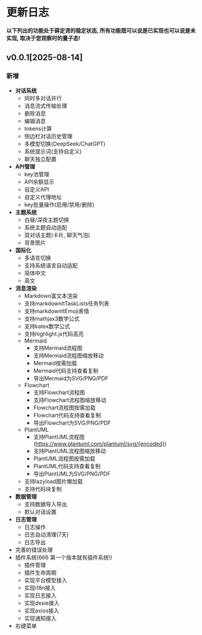 # 更新日志

**以下列出的功能处于薛定谔的稳定状态, 所有功能既可以说是已实现也可以说是未实现, 取决于您观察时的量子态!**

## v0.0.1[2025-08-14]

### 新增

* **对话系统**
  * 同时多对话并行
  * 消息流式传输处理
  * 删除消息
  * 编辑消息
  * tokens计算
  * 侧边栏对话历史管理
  * 多模型切换(DeepSeek/ChatGPT)
  * 系统提示词(支持自定义)
  * 聊天独立配置
* **API管理**
  * key池管理
  * API余额显示
  * 自定义API
  * 自定义代理地址
  * key批量操作(启用/禁用/删除)
* **主题系统**
  * 白昼/深夜主题切换
  * 系统主题自动适配
  * 双对话主题(卡片, 聊天气泡)
  * 背景图片
* **国际化**
  * 多语言切换
  * 支持系统语言自动适配
  * 简体中文
  * 英文
* **消息渲染**
  * Markdown富文本渲染
  * 支持markdownItTaskLists任务列表
  * 支持markdownItEmoji表情
  * 支持mathjax3数学公式
  * 支持katex数学公式
  * 支持highlight.js代码高亮
  * Mermaid
    * 支持Mermaid流程图
    * 支持Mermaid流程图缩放移动
    * Mermaid按需加载
    * Mermaid代码支持查看复制
    * 导出Mermaid为SVG/PNG/PDF
  * Flowchart
    * 支持Flowchart流程图
    * 支持Flowchart流程图缩放移动
    * Flowchart流程图按需加载
    * Flowchart代码支持查看复制
    * 导出Flowchart为SVG/PNG/PDF
  * PlantUML
    * 支持PlantUML流程图(https://www.plantuml.com/plantuml/svg/{encoded})
    * 支持PlantUML流程图缩放移动
    * PlantUML流程图按需加载
    * PlantUML代码支持查看复制
    * 导出PlantUML为SVG/PNG/PDF
  * 支持lazyload图片懒加载
  * 支持代码块复制
* **数据管理**
  * 支持数据导入导出
  * 默认对话设置
* **日志管理**
  * 日志操作
  * 日志自动清理(7天)
  * 日志导出
* 完善的错误处理
* 插件系统(666 第一个版本就有插件系统!)
  * 插件管理
  * 插件生命周期
  * 实现平台模型接入
  * 实现i18n接入
  * 实现日志接入
  * 实现dexie接入
  * 实现axios接入
  * 实现通知接入
* 右键菜单
